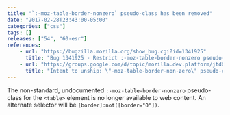 ```yaml
---
title: "`:-moz-table-border-nonzero` pseudo-class has been removed"
date: "2017-02-28T23:43:00-05:00"
categories: ["css"]
tags: []
releases: ["54", "60-esr"]
references:
    - url: "https://bugzilla.mozilla.org/show_bug.cgi?id=1341925"
      title: "Bug 1341925 - Restrict :-moz-table-border-nonzero pseudo-class to UA stylesheet"
    - url: "https://groups.google.com/d/topic/mozilla.dev.platform/jtdC_pUmCew/discussion"
      title: "Intent to unship: \"-moz-table-border-non-zero\" pseudo-class outside UA stylesheet"
---
```

The non-standard, undocumented `:-moz-table-border-nonzero` pseudo-class for the `<table>` element is no longer available to web content. An alternate selector will be `[border]:not([border="0"])`.
